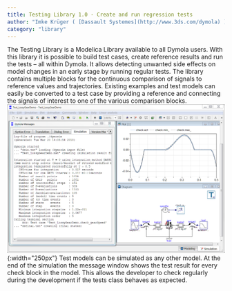 ```yaml
---
title: Testing Library 1.0 - Create and run regression tests 
author: "Imke Krüger ( [Dassault Systemes](http://www.3ds.com/dymola) )"
category: "library"
---
```

The Testing Library is a Modelica Library available to all Dymola users. 
With this library it is possible to build test cases, create reference results and run the tests –
all within Dymola. It allows detecting unwanted side effects on model changes in an early
stage by running regular tests. The library contains multiple blocks for the continuous
comparison of signals to reference values and trajectories. Existing examples and test
models can easily be converted to a test case by providing a reference and connecting the
signals of interest to one of the various comparison blocks.
![](TestingLibrary_LossyGearDemo.png){:width="250px"}
Test models can be simulated as any other model. At the end of the simulation the
message window shows the test result for every check block in the model.
This allows the developer to check regularly during the development if the tests class behaves as expected.

